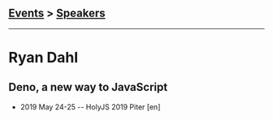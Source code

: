 ## [Events](../README.md) > [Speakers](../speakers.md)
---

# Ryan Dahl

## Deno, a new way to JavaScript
- 2019 May 24-25 -- HolyJS 2019 Piter [en]   
